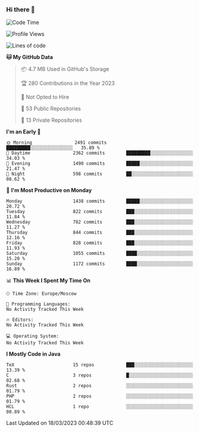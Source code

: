 ### Hi there 👋

<!--
**SemenMartynov/SemenMartynov** is a ✨ _special_ ✨ repository because its `README.md` (this file) appears on your GitHub profile.

Here are some ideas to get you started:

- 🔭 I’m currently working on ...
- 🌱 I’m currently learning ...
- 👯 I’m looking to collaborate on ...
- 🤔 I’m looking for help with ...
- 💬 Ask me about ...
- 📫 How to reach me: ...
- 😄 Pronouns: ...
- ⚡ Fun fact: ...
-->

<!--START_SECTION:waka-->
![Code Time](http://img.shields.io/badge/Code%20Time-0%20secs-blue)

![Profile Views](http://img.shields.io/badge/Profile%20Views-46-blue)

![Lines of code](https://img.shields.io/badge/From%20Hello%20World%20I%27ve%20Written-6.8%20million%20lines%20of%20code-blue)

**🐱 My GitHub Data** 

> 📦 4.7 MB Used in GitHub's Storage 
 > 
> 🏆 280 Contributions in the Year 2023
 > 
> 🚫 Not Opted to Hire
 > 
> 📜 53 Public Repositories 
 > 
> 🔑 13 Private Repositories 
 > 
**I'm an Early 🐤** 

```text
🌞 Morning                2491 commits        █████████░░░░░░░░░░░░░░░░   35.89 % 
🌆 Daytime                2362 commits        █████████░░░░░░░░░░░░░░░░   34.03 % 
🌃 Evening                1490 commits        █████░░░░░░░░░░░░░░░░░░░░   21.47 % 
🌙 Night                  598 commits         ██░░░░░░░░░░░░░░░░░░░░░░░   08.62 % 
```
📅 **I'm Most Productive on Monday** 

```text
Monday                   1438 commits        █████░░░░░░░░░░░░░░░░░░░░   20.72 % 
Tuesday                  822 commits         ███░░░░░░░░░░░░░░░░░░░░░░   11.84 % 
Wednesday                782 commits         ███░░░░░░░░░░░░░░░░░░░░░░   11.27 % 
Thursday                 844 commits         ███░░░░░░░░░░░░░░░░░░░░░░   12.16 % 
Friday                   828 commits         ███░░░░░░░░░░░░░░░░░░░░░░   11.93 % 
Saturday                 1055 commits        ████░░░░░░░░░░░░░░░░░░░░░   15.20 % 
Sunday                   1172 commits        ████░░░░░░░░░░░░░░░░░░░░░   16.89 % 
```


📊 **This Week I Spent My Time On** 

```text
🕑︎ Time Zone: Europe/Moscow

💬 Programming Languages: 
No Activity Tracked This Week

🔥 Editors: 
No Activity Tracked This Week

💻 Operating System: 
No Activity Tracked This Week
```

**I Mostly Code in Java** 

```text
TeX                      15 repos            ███░░░░░░░░░░░░░░░░░░░░░░   13.39 % 
C                        3 repos             █░░░░░░░░░░░░░░░░░░░░░░░░   02.68 % 
Rust                     2 repos             ░░░░░░░░░░░░░░░░░░░░░░░░░   01.79 % 
PHP                      2 repos             ░░░░░░░░░░░░░░░░░░░░░░░░░   01.79 % 
HCL                      1 repo              ░░░░░░░░░░░░░░░░░░░░░░░░░   00.89 % 
```




 Last Updated on 18/03/2023 00:48:39 UTC
<!--END_SECTION:waka-->